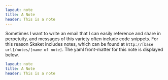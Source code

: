 ```yaml
---
layout: note
title: A Note
header: This is a note
---
```


Sometimes I want to write an email that I can easily reference and share in perpetuity, and messages of this variety often include code snippets. For this reason Skaket includes notes, which can be found at `http://[base url]/notes/[name of note]`. The yaml front-matter for this note is displayed below.

```yaml
layout: note
title: A Note
header: This is a note
```